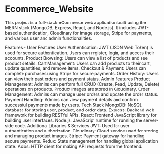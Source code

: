 # Ecommerce_Website

This project is a full-stack eCommerce web application built using the MERN stack (MongoDB, Express, React, and Node.js). It includes JWT-based authentication, Cloudinary for image storage, Stripe for payments, and various user and admin functionalities.

Features:-
User Features
User Authentication: JWT (JSON Web Token) is used for secure authentication. Users can register, login, and access their accounts.
Product Browsing: Users can view a list of products and see product details.
Cart Management: Users can add products to their cart, update quantities, and remove items.
Checkout & Payment: Users can complete purchases using Stripe for secure payments.
Order History: Users can view their past orders and payment status.
Admin Features
Product Management: Admins can perform full CRUD (Create, Read, Update, Delete) operations on products. Product images are stored in Cloudinary.
Order Management: Admins can manage user orders and update the order status.
Payment Handling: Admins can view payment details and confirm successful payments made by users.
Tech Stack
MongoDB: NoSQL database for storing user, product, and order data.
Express: Backend web framework for building RESTful APIs.
React: Frontend JavaScript library for building user interfaces.
Node.js: JavaScript runtime for running the server-side code.
Additional Libraries & Services
JWT: Used for user authentication and authorization.
Cloudinary: Cloud service used for storing and managing product images.
Stripe: Payment gateway for handling secure payments.
Redux: State management for handling global application state.
Axios: HTTP client for making API requests from the frontend.
